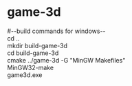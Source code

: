 # game-3d

#--build commands for windows--<br/>
cd ..<br/>
mkdir build-game-3d<br/>
cd build-game-3d<br/>
cmake ../game-3d -G "MinGW Makefiles"<br/>
MinGW32-make<br/>
game3d.exe<br/>
